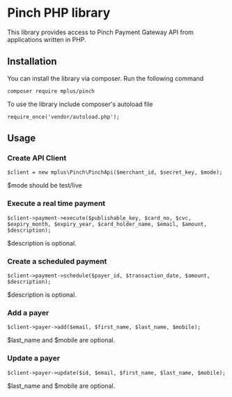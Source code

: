 # Pinch PHP library
This library provides access to Pinch Payment Gateway API from applications written in PHP.

## Installation
You can install the library via composer. Run the following command
```
composer require mplus/pinch
```
To use the library include composer's autoload file
```
require_once('vendor/autoload.php');
```

## Usage

### Create API Client
```
$client = new mplus\Pinch\PinchApi($merchant_id, $secret_key, $mode);
```
$mode should be test/live

### Execute a real time payment
```
$client->payment->execute($publishable_key, $card_no, $cvc, $expiry_month, $expiry_year, $card_holder_name, $email, $amount, $description);
```
$description is optional.

### Create a scheduled payment
```
$client->payment->schedule($payer_id, $transaction_date, $amount, $description);
```
$description is optional.

### Add a payer
```
$client->payer->add($email, $first_name, $last_name, $mobile);
```
$last_name and $mobile are optional.

### Update a payer
```
$client->payer->update($id, $email, $first_name, $last_name, $mobile);
```
$last_name and $mobile are optional.


